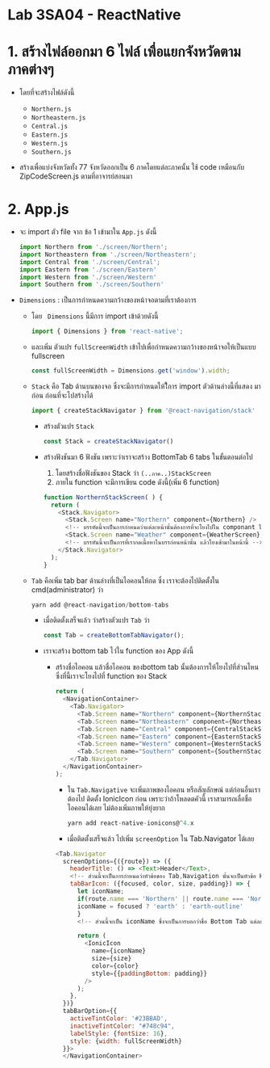 # Lab 3SA04 - ReactNative

# 1. สร้างไฟล์ออกมา 6 ไฟล์ เพื่อแยกจังหวัดตามภาคต่างๆ

* โดยที่จะสร้างไฟล์ดังนี้

  * `Northern.js`
  * `Northeastern.js`
  * `Central.js`
  * `Eastern.js`
  * `Western.js`
  * `Southern.js`

* สร้างเพื่อแบ่งจังหวัดทั้ง 77 จังหวัดออกเป็น 6 ภาคโดยแต่ละภาคนั้น ใช้ code เหมือนกับ ZipCodeScreen.js ตามที่อาจารย์สอนมา


# 2. App.js

* จะ import ตัว file จาก ข้อ 1 เข้ามาใน `App.js` ดังนี้

  ```js
  import Northern from './screen/Northern';
  import Northeastern from './screen/Northeastern';
  import Central from './screen/Central';
  import Eastern from './screen/Eastern'
  import Western from './screen/Western'
  import Southern from './screen/Southern'
  ```

* `Dimensions` : เป็นการกำหนดความกว้างของหน้าจอตามที่เราต้องการ 

  * โดย ` Dimensions` นี้มีการ import เข้าด้วยดังนี้

    ```js
    import { Dimensions } from 'react-native';
    ```

  * และเพิ่ม ตัวแปร `fullScreenWidth` เข้าไปเพื่อกำหนดความกว้างของหน้าจอให้เป็นแบบ fullscreen
    
    ```js
    const fullScreenWidth = Dimensions.get('window').width;
    ````

  * `Stack` คือ Tab ด้านบนของจอ ซึ่งจะมีการกำหนดให้ใีการ import ตัวด้านล่างนี้ที่แสดง มาก่อน ก่อนที่จะไปสร้างได้
    
    ```js
    import { createStackNavigator } from '@react-navigation/stack'
    ```

    - สร้างตัวแปร `Stack` 

      ```js
      const Stack = createStackNavigator()
      ```

    - สร้างฟังชันมา 6 ฟังชัน เพราะว่าเราจะสร้าง BottomTab 6 tabs ในขั้นตอนต่อไป 

      1. โดยสร้างชื่อฟังชันของ Stack ว่า `(..ภาค..)StackScreen` 
      2. ภายใน function จะมีการเขียน code ดังนี้(เพิ่ม 6 function)

        ```js
        function NorthernStackScreen( ) {
          return (
            <Stack.Navigator>
              <Stack.Screen name="Northern" component={Northern} />
              <!-- บรรทัดนี้จะเป็นการกำหนดว่าแต่ละหน้านั้นต้องการที่จะโยงไปใน componant ไหน -->
              <Stack.Screen name="Weather" component={WeatherScreen} />
              <!-- บรรทันนี้จะเป็นการที่เรากดเนื้อหาในบรรก่อนหน้านั้น แล้วโยงเข้ามาในหน้านี้ -->
            </Stack.Navigator>
          );
        }
        ```

  * `Tab` คือเพิ่ม tab bar ด้านล่างที่เป็นไอคอนให้กด ซึ่ง เราจะต้องไปติดตั้งใน cmd(administrator) ว่า
       ```js
       yarn add @react-navigation/bottom-tabs
       ```
    * เมื่อติดตั้งเสร็จแล้ว ว่าสร้างตัวแปร `Tab` ว่า
      ```js
      const Tab = createBottomTabNavigator();
      ```

    * เราจะสร้าง bottom tab ไว่ใน function ของ App ดังนี้

      * สร้างชื่อไอคอน แล้วชื่อไอคอน ของbottom tab นั้นต้องการให้โยงไปที่ส่วนไหน ซึ่งที่นี้เราจะโยงไปที่ function ของ Stack 
        ```js
        return (
          <NavigationContainer>
            <Tab.Navigator>
              <Tab.Screen name="Northern" component={NorthernStackScreen} />
              <Tab.Screen name="Northeastern" component={NortheasternStackScreen} />
              <Tab.Screen name="Central" component={CentralStackScreen} />
              <Tab.Screen name="Eastern" component={EasternStackScreen} />
              <Tab.Screen name="Western" component={WesternStackScreen} />
              <Tab.Screen name="Southern" component={SouthernStackScreen} />
            </Tab.Navigator>
          </NavigationContainer>
        );
        ```

        * ใน `Tab.Navigative` จะเพิ่มภาพของไอคอน หรือสัญลักษณ์ แต่ก่อนอื่นเราต้องไป ติดตั้ง IonicIcon ก่อน เพราะว่าถ้าโหลดตคัวนี้ เราสามารถเลื่อชื่อไอคอนได้เลย ไม่ต้องเพิ่มภาพให้ยุ่งยาก

          ```js
          yarn add react-native-ionicons@^4.x
          ```

        * เมื่อติดตั้งเสร็จแล้ว ไปเพิ่ม `screenOption` ใน Tab.Navigator ได้เลย

        ```js
        <Tab.Navigator
          screenOptions={({route}) => ({
            headerTitle: () => <Text>Header</Text>,          
            <!-- ส่วนนี้จะเป็นการกำหนดว่าหัวข้อของ Tab,Navigation นั้นจะเป็นหัวข้อ Header ของหน้านั้นๆ -->
            tabBarIcon: ({focused, color, size, padding}) => {
              let iconName;
              if(route.name === 'Northern' || route.name === 'Northeastern' || route.name === 'Central' || route.name === 'Eastern' || route.name === 'Western' || route.name === 'Southern') {
              iconName = focused ? 'earth' : 'earth-outline'
              }
              <!-- ส่วนนี้จะเป็น iconName ซึ่งจะเป็นการบอกว่าชื่อ Bottom Tab แต่ละ Tab นั้นให้มีรูป Icon เป็นยังไง ซึ่งในลูป จะบอกว่าให้ Focus ที่ earth ที่รูป earth-outline -->

              return (
                <IonicIcon 
                  name={iconName} 
                  size={size} 
                  color={color} 
                  style={{paddingBottom: padding}} 
                />
              );
            },
          })}
          tabBarOption={{
            activeTintColor: '#23BBAD',
            inactiveTintColor: "#748c94",
            labelStyle: {fontSize: 16},
            style: {width: fullScreenWidth}
          }}> 
          </NavigationContainer>
        ```

          
      